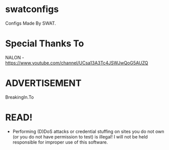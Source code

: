 # swatconfigs
Configs Made By SWAT.

# Special Thanks To
NALON - https://www.youtube.com/channel/UCsa13A3Tc4JSWJwQoG5AUZQ

# ADVERTISEMENT 
BreakingIn.To

# READ!
- Performing (D)DoS attacks or credential stuffing on sites you do not own (or you do not have permission to test) is illegal! I will not be held responsible for improper use of this software.
